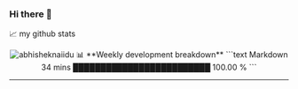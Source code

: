 ### Hi there 👋
📈 my github stats

<p align="center"> <img src="https://github-readme-stats.vercel.app/api?username=moohammed-gaber&show_icons=true&theme=gotham" alt="abhisheknaiidu" />
📊 **Weekly development breakdown**
<!--START_SECTION:waka-->
```text
Markdown   34 mins         █████████████████████████   100.00 % 
```
<!--END_SECTION:waka-->

-------
<!--
**moohammed-gaber/moohammed-gaber** is a ✨ _special_ ✨ repository because its `README.md` (this file) appears on your GitHub profile.

Here are some ideas to get you started:

- 🔭 I’m currently working on ...
- 🌱 I’m currently learning ...
- 👯 I’m looking to collaborate on ...
- 🤔 I’m looking for help with ...
- 💬 Ask me about ...
- 📫 How to reach me: ...
- 😄 Pronouns: ...
- ⚡ Fun fact: ...
-->
